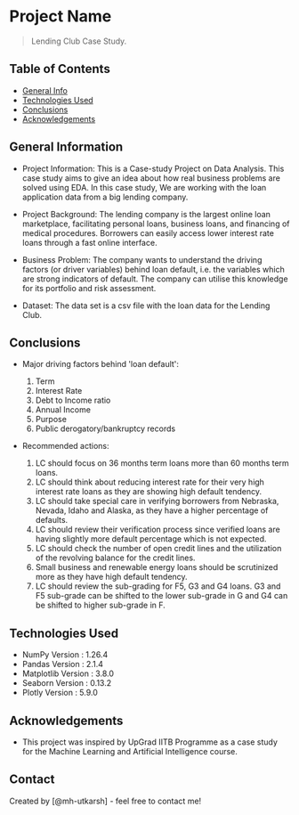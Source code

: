 # Project Name
> Lending Club Case Study.


## Table of Contents
* [General Info](#general-information)
* [Technologies Used](#technologies-used)
* [Conclusions](#conclusions)
* [Acknowledgements](#acknowledgements)


## General Information
- Project Information: This is a Case-study Project on Data Analysis. This case study aims to give an idea about how real business problems are solved using EDA. In this case study, We are working with the loan application data from a big lending company.

- Project Background: The lending company is the largest online loan marketplace, facilitating personal loans, business loans, and financing of medical procedures. Borrowers can easily access lower interest rate loans through a fast online interface. 

- Business Problem: The company wants to understand the driving factors (or driver variables) behind loan default, i.e. the variables which are strong indicators of default.  The company can utilise this knowledge for its portfolio and risk assessment. 

- Dataset: The data set is a csv file with the loan data for the Lending Club.


## Conclusions
- Major driving factors behind 'loan default':

  1. Term
  2. Interest Rate
  3. Debt to Income ratio
  4. Annual Income
  5. Purpose
  6. Public derogatory/bankruptcy records

- Recommended actions:

  1. LC should focus on 36 months term loans more than 60 months term loans.
  2. LC should think about reducing interest rate for their very high interest rate loans as they are showing high default tendency.
  3. LC should take special care in verifying borrowers from Nebraska, Nevada, Idaho and Alaska, as they have a higher percentage of defaults.
  4. LC should review their verification process since verified loans are having slightly more default percentage which is not expected.
  5. LC should check the number of open credit lines and the utilization of the revolving balance for the credit lines.
  6. Small business and renewable energy loans should be scrutinized more as they have high default tendency.
  7. LC should review the sub-grading for F5, G3 and G4 loans. G3 and F5 sub-grade can be shifted to the lower sub-grade in G and G4 can be shifted to higher sub-grade in F.


## Technologies Used
- NumPy Version :  1.26.4
- Pandas Version :  2.1.4
- Matplotlib Version :  3.8.0
- Seaborn Version :  0.13.2
- Plotly Version :  5.9.0


## Acknowledgements
- This project was inspired by UpGrad IITB Programme as a case study for the Machine Learning and Artificial Intelligence course.

## Contact
Created by [@mh-utkarsh] - feel free to contact me!


<!-- Optional -->
<!-- ## License -->
<!-- This project is open source and available under the [... License](). -->

